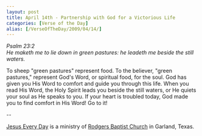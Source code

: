 ```yaml
---
layout: post
title: April 14th - Partnership with God for a Victorious Life
categories: [Verse of the Day]
alias: [/VerseOfTheDay/2009/04/14/]
---
```


_Psalm 23:2  
He maketh me to lie down in green pastures: he leadeth me beside the
still waters._

To sheep "green pastures" represent food. To the believer, "green
pastures," represent God's Word, or spiritual food, for the soul. God
has given you His Word to comfort and guide you through this life.
When you read His Word, the Holy Spirit leads you beside the still
waters, or He quiets your soul as He speaks to you. If your heart is
troubled today, God made you to find comfort in His Word! Go to it!

 --

<a href=http://jesuseveryday.net>Jesus Every Day</a> is a ministry of <a href=http://rodgersbaptist.net>Rodgers Baptist Church</a> in Garland, Texas.
